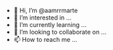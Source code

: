 - 👋 Hi, I’m @aamrrmarte
- 👀 I’m interested in ...
- 🌱 I’m currently learning ...
- 💞️ I’m looking to collaborate on ...
- 📫 How to reach me ...

<!---
aamrrmarte/aamrrmarte is a ✨ special ✨ repository because its `README.md` (this file) appears on your GitHub profile.
You can click the Preview link to take a look at your changes.
--->
